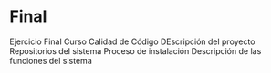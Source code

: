 # Final
Ejercicio Final Curso Calidad de Código
DEscripción del proyecto
Repositorios del sistema
Proceso de instalación
Descripción de las funciones del sistema
